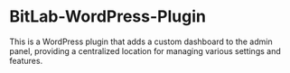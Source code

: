 # BitLab-WordPress-Plugin
This is a WordPress plugin that adds a custom dashboard to the admin panel, providing a centralized location for managing various settings and features.

